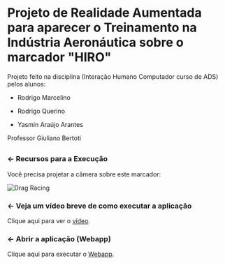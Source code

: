 # Projeto de Realidade Aumentada para aparecer o Treinamento na Indústria Aeronáutica sobre o marcador "HIRO" 

Projeto feito na disciplina (Interação Humano Computador curso de ADS) pelos alunos:

 - Rodrigo Marcelino

 - Rodrigo Querino

 - Yasmin Araújo Arantes

Professor Giuliano Bertoti


## 

### ← Recursos para a Execução

Você precisa projetar a câmera sobre este marcador:

![Drag Racing](https://jeromeetienne.github.io/AR.js/data/images/HIRO.jpg)

### ← Veja um vídeo breve de como executar a aplicação 

Clique aqui para ver o [vídeo]().

### ← Abrir a aplicação (Webapp)

Clique aqui para executar o [Webapp](https://ihc-2019.glitch.me/).
